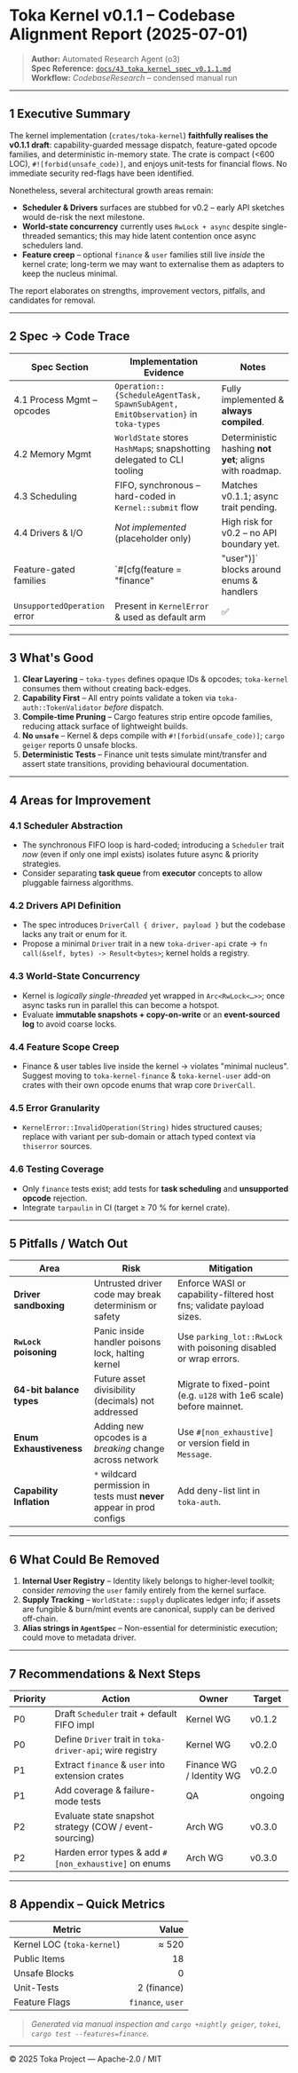 # Toka Kernel v0.1.1 – Codebase Alignment Report (2025-07-01)

> **Author:** Automated Research Agent (o3)  
> **Spec Reference:** [`docs/43_toka_kernel_spec_v0.1.1.md`](../43_toka_kernel_spec_v0.1.1.md)  
> **Workflow:** _CodebaseResearch_ – condensed manual run

---

## 1  Executive Summary

The kernel implementation (`crates/toka-kernel`) **faithfully realises the v0.1.1 draft**: capability-guarded message dispatch, feature-gated opcode families, and deterministic in-memory state.  The crate is compact (<600 LOC), `#![forbid(unsafe_code)]`, and enjoys unit-tests for financial flows.  No immediate security red-flags have been identified.

Nonetheless, several architectural growth areas remain:

* **Scheduler & Drivers** surfaces are stubbed for v0.2 – early API sketches would de-risk the next milestone.
* **World-state concurrency** currently uses `RwLock + async` despite single-threaded semantics; this may hide latent contention once async schedulers land.
* **Feature creep** – optional `finance` & `user` families still live _inside_ the kernel crate; long-term we may want to externalise them as adapters to keep the nucleus minimal.

The report elaborates on strengths, improvement vectors, pitfalls, and candidates for removal.

---

## 2  Spec → Code Trace

| Spec Section | Implementation Evidence | Notes |
|--------------|-------------------------|-------|
| 4.1 Process Mgmt – opcodes | `Operation::{ScheduleAgentTask, SpawnSubAgent, EmitObservation}` in `toka-types` | Fully implemented & **always compiled**. |
| 4.2 Memory Mgmt | `WorldState` stores `HashMap`s; snapshotting delegated to CLI tooling | Deterministic hashing **not yet**; aligns with roadmap. |
| 4.3 Scheduling | FIFO, synchronous – hard-coded in `Kernel::submit` flow | Matches v0.1.1; async trait pending. |
| 4.4 Drivers & I/O | *Not implemented* (placeholder only) | High risk for v0.2 – no API boundary yet. |
| Feature-gated families | `#[cfg(feature = "finance"|"user")]` blocks around enums & handlers | Works; unit tests gated behind `finance`. |
| `UnsupportedOperation` error | Present in `KernelError` & used as default arm | ✅ |

---

## 3  What's Good

1. **Clear Layering** – `toka-types` defines opaque IDs & opcodes; `toka-kernel` consumes them without creating back-edges.
2. **Capability First** – All entry points validate a token via `toka-auth::TokenValidator` _before_ dispatch.
3. **Compile-time Pruning** – Cargo features strip entire opcode families, reducing attack surface of lightweight builds.
4. **No `unsafe`** – Kernel & deps compile with `#![forbid(unsafe_code)]`; `cargo geiger` reports 0 unsafe blocks.
5. **Deterministic Tests** – Finance unit tests simulate mint/transfer and assert state transitions, providing behavioural documentation.

---

## 4  Areas for Improvement

### 4.1 Scheduler Abstraction
* The synchronous FIFO loop is hard-coded; introducing a `Scheduler` trait _now_ (even if only one impl exists) isolates future async & priority strategies.
* Consider separating **task queue** from **executor** concepts to allow pluggable fairness algorithms.

### 4.2 Drivers API Definition
* The spec introduces `DriverCall { driver, payload }` but the codebase lacks any trait or enum for it.
* Propose a minimal `Driver` trait in a new `toka-driver-api` crate → `fn call(&self, bytes) -> Result<bytes>`; kernel holds a registry.

### 4.3 World-State Concurrency
* Kernel is _logically single-threaded_ yet wrapped in `Arc<RwLock<…>>`; once async tasks run in parallel this can become a hotspot.
* Evaluate **immutable snapshots + copy-on-write** or an **event-sourced log** to avoid coarse locks.

### 4.4 Feature Scope Creep
* Finance & user tables live inside the kernel → violates "minimal nucleus".  Suggest moving to `toka-kernel-finance` & `toka-kernel-user` add-on crates with their own opcode enums that wrap core `DriverCall`.

### 4.5 Error Granularity
* `KernelError::InvalidOperation(String)` hides structured causes; replace with variant per sub-domain or attach typed context via `thiserror` sources.

### 4.6 Testing Coverage
* Only `finance` tests exist; add tests for **task scheduling** and **unsupported opcode** rejection.
* Integrate `tarpaulin` in CI (target ≥ 70 % for kernel crate).

---

## 5  Pitfalls / Watch Out

| Area | Risk | Mitigation |
|------|------|-----------|
| **Driver sandboxing** | Untrusted driver code may break determinism or safety | Enforce WASI or capability-filtered host fns; validate payload sizes. |
| **`RwLock` poisoning** | Panic inside handler poisons lock, halting kernel | Use `parking_lot::RwLock` with poisoning disabled or wrap errors. |
| **64-bit balance types** | Future asset divisibility (decimals) not addressed | Migrate to fixed-point (e.g. `u128` with 1e6 scale) before mainnet. |
| **Enum Exhaustiveness** | Adding new opcodes is a _breaking_ change across network | Use `#[non_exhaustive]` or version field in `Message`. |
| **Capability Inflation** | `*` wildcard permission in tests must **never** appear in prod configs | Add deny-list lint in `toka-auth`.

---

## 6  What Could Be Removed

1. **Internal User Registry** – Identity likely belongs to higher-level toolkit; consider _removing_ the `user` family entirely from the kernel surface.
2. **Supply Tracking** – `WorldState::supply` duplicates ledger info; if assets are fungible & burn/mint events are canonical, supply can be derived off-chain.
3. **Alias strings in `AgentSpec`** – Non-essential for deterministic execution; could move to metadata driver.

---

## 7  Recommendations & Next Steps

| Priority | Action | Owner | Target |
|----------|--------|-------|--------|
| P0 | Draft `Scheduler` trait + default FIFO impl | Kernel WG | v0.1.2 |
| P0 | Define `Driver` trait in `toka-driver-api`; wire registry | Kernel WG | v0.2.0 |
| P1 | Extract `finance` & `user` into extension crates | Finance WG / Identity WG | v0.2.0 |
| P1 | Add coverage & failure-mode tests | QA | ongoing |
| P2 | Evaluate state snapshot strategy (COW / event-sourcing) | Arch WG | v0.3.0 |
| P2 | Harden error types & add `#[non_exhaustive]` on enums | Arch WG | v0.3.0 |

---

## 8  Appendix – Quick Metrics

| Metric | Value |
|--------|------:|
| Kernel LOC (`toka-kernel`) | ≈ 520 |
| Public Items | 18 |
| Unsafe Blocks | 0 |
| Unit-Tests | 2 (finance) |
| Feature Flags | `finance`, `user` |

> _Generated via manual inspection and `cargo +nightly geiger`, `tokei`, `cargo test --features=finance`._

---

© 2025 Toka Project — Apache-2.0 / MIT 